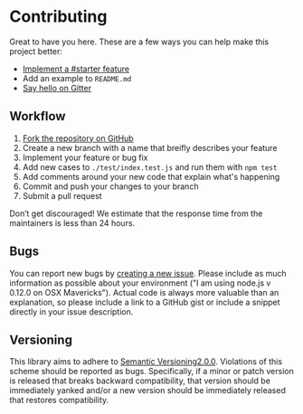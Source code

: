 # Contributing

Great to have you here. These are a few ways you can help make this project better:

- [Implement a #starter feature](http://github.com/mongodb-js/{{name}}/labels/starter)
- Add an example to `README.md`
- [Say hello on Gitter](https://gitter.im/mongodb-js/{{name}})

## Workflow

1. [Fork the repository on GitHub](http://github.com/mongodb-js/{{name}})
1. Create a new branch with a name that breifly describes your feature
1. Implement your feature or bug fix
1. Add new cases to `./test/index.test.js` and run them with `npm test`
1. Add comments around your new code that explain what's happening
1. Commit and push your changes to your branch
1. Submit a pull request

Don’t get discouraged! We estimate that the response time from the
maintainers is less than 24 hours.

## Bugs

You can report new bugs by
[creating a new issue](http://github.com/mongodb-js/{{name}}/issues).
Please include as much information as possible about your environment
("I am using node.js v 0.12.0 on OSX Mavericks").  Actual code is always
more valuable than an explanation, so please include a link to a GitHub
gist or include a snippet directly in your issue description.

## Versioning

This library aims to adhere to [Semantic Versioning2.0.0](http://semver.org/).
Violations of this scheme should be reported as bugs. Specifically, if a
minor or patch version is released that breaks backward compatibility,
that version should be immediately yanked and/or a new version should be
immediately released that restores compatibility.
